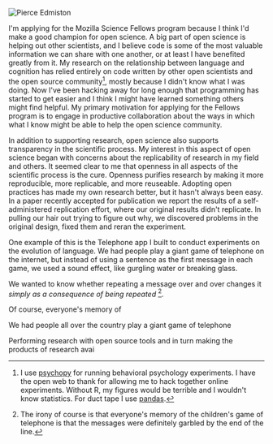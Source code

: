 ![Pierce Edmiston](img/venn_diagram.png)

I'm applying for the Mozilla Science Fellows program because I think I'd make a good champion for open science. A big part of open science is helping out other scientists, and I believe code is some of the most valuable information we can share with one another, or at least I have benefited greatly from it. My research on the relationship between language and cognition has relied entirely on code written by other open scientists and the open source community[^oss], mostly because I didn't know what I was doing. Now I've been hacking away for long enough that programming has started to get easier and I think I might have learned something others might find helpful. My primary motivation for applying for the Fellows program is to engage in productive collaboration about the ways in which what I know might be able to help the open science community.

In addition to supporting research, open science also supports transparency in the scientific process. My interest in this aspect of open science began with concerns about the replicability of research in my field and others. It seemed clear to me that openness in all aspects of the scientific process is the cure. Openness purifies research by making it more reproducible, more replicable, and more reuseable. Adopting open practices has made my own research better, but it hasn't always been easy. In a paper recently accepted for publication we report the results of a self-administered replication effort, where our original results didn't replicate. In pulling our hair out trying to figure out why, we discovered problems in the original design, fixed them and reran the experiment.

One example of this is the Telephone app I built to conduct experiments on the evolution of language. We had people play a giant game of telephone on the internet, but instead of using a sentence as the first message in each game, we used a sound effect, like gurgling water or breaking glass. 

We wanted to know whether repeating a message over and over changes it _simply as a consequence of being repeated_ [^counter].

Of course, everyone's memory of

[^counter]: The irony of course is that everyone's memory of the children's game of telephone is that the messages were definitely garbled by the end of the line.

We had people all over the country play a giant game of telephone






Performing research with open source tools and in turn making the products of research avai




[^oss]: I use [psychopy](http://www.psychopy.org/) for running behavioral psychology experiments. I have the open web to thank for allowing me to hack together online experiments. Without R, my figures would be terrible and I wouldn't know statistics. For duct tape I use [pandas](http://pandas.pydata.org/).
